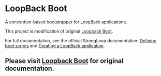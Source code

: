 # LoopBack Boot

A convention-based bootstrapper for LoopBack applications.

This project is modification of original [Loopback Boot](https://github.com/strongloop/loopback-boot).

For full documentation, see the official StrongLoop documentation: [Defining boot scripts](http://docs.strongloop.com/display/LB/Defining+boot+scripts) and [Creating a LoopBack application](http://docs.strongloop.com/display/LB/Creating+an+application).

## Please visit [Loopback Boot](https://github.com/strongloop/loopback-boot) for original documentation.